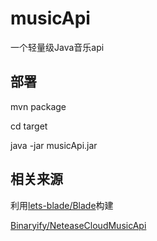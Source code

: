 # musicApi

一个轻量级Java音乐api

## 部署

mvn package

cd target

java -jar musicApi.jar


## 相关来源

利用[lets-blade/Blade](https://github.com/lets-blade/blade)构建


[Binaryify/NeteaseCloudMusicApi](https://github.com/Binaryify/NeteaseCloudMusicApi)



